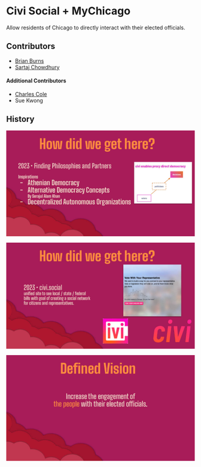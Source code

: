 # Civi Social + MyChicago

Allow residents of Chicago to directly interact with their elected officials.

## Contributors

- [Brian Burns](https://github.com/bbgits)
- [Sartaj Chowdhury](https://github.com/sartaj)

#### Additional Contributors

- [Charles Cole](https://github.com/syobonaction)
- Sue Kwong

## History

![How Did We Get Here](../2024-Windy-Civi/2024-december-slides/2024-december-slides-16.jpg)

![Civi Social Site](../2024-Windy-Civi/2024-december-slides/2024-december-slides-17.jpg)

![Defined Vision](../2024-Windy-Civi/2024-december-slides/2024-december-slides-20.jpg)

